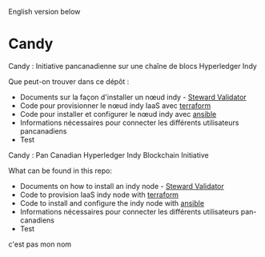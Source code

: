 English version below
# Candy

Candy : Initiative pancanadienne sur une chaîne de blocs Hyperledger Indy

Que peut-on trouver dans ce dépôt :
- Documents sur la façon d'installer un nœud indy - [Steward Validator](doc/NodeInstallation)
- Code pour provisionner le nœud indy IaaS avec [terraform](terraform/)
- Code pour installer et configurer le nœud indy avec [ansible](ansible/indy_node)
- Informations nécessaires pour connecter les différents utilisateurs pancanadiens
- Test

Candy : Pan Canadian Hyperledger Indy Blockchain Initiative

What can be found in this repo:
- Documents on how to install an indy node - [Steward Validator](doc/NodeInstallation)
- Code to provision IaaS indy node with [terraform](terraform/)
- Code to install and configure the indy node with [ansible](ansible/indy_node)
- Informations nécessaires pour connecter les différents utilisateurs pan-canadiens
- Test

c'est pas mon nom
